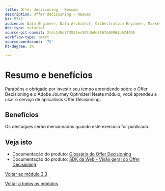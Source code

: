 ```yaml
---
title: Offer decisioning - Resumo
description: Offer decisioning - Resumo
kt: 5342
audience: Data Engineer, Data Architect, Orchestration Engineer, Marketer
doc-type: tutorial
source-git-commit: 2cdc145d7f3933ec593db4e6f67b60961a674405
workflow-type: tm+mt
source-wordcount: '75'
ht-degree: 1%

---
```


# Resumo e benefícios

Parabéns e obrigado por investir seu tempo aprendendo sobre o Offer Decisioning e o Adobe Journey Optimizer!
Neste módulo, você aprendeu a usar o serviço de aplicativos Offer Decisioning.

## Benefícios

Os destaques serão mencionados quando este exercício for publicado.

## Veja isto

- Documentação do produto: [Glossário do Offer Decisioning](https://experienceleague.adobe.com/docs/journey-optimizer/using/offer-decisioniong/get-started-decision/starting-offer-decisioning.html#glossary?lang=en)
- Documentação do produto: [SDK da Web - Visão geral do Offer Decisioning](https://experienceleague.adobe.com/docs/experience-platform/edge/personalization/offer-decisioning/offer-decisioning-overview.html?lang=en)

[Voltar ao módulo 3.3](./offer-decisioning.md)

[Voltar a todos os módulos](../../../overview.md)

